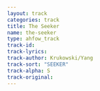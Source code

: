 ```yaml
---
layout: track
categories: track
title: The Seeker
name: the-seeker
type: ahfow_track
track-id: 
track-lyrics: 
track-author: Krukowski/Yang
track-sort: "SEEKER"
track-alpha: S
track-original: 
---
```

